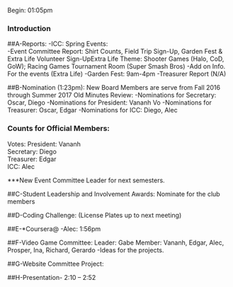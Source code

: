 ---
---
Begin: 01:05pm 
### Introduction
##A-Reports: 
  -ICC: Spring Events:  
  -Event Committee Report: Shirt Counts, Field Trip Sign-Up, Garden Fest & Extra Life Volunteer Sign-UpExtra Life Theme:         Shooter Games (Halo, CoD, GoW); Racing Games Tournament Room (Super Smash Bros) -Add on Info. For the events (Extra Life)   -Garden Fest: 9am-4pm 
  -Treasurer Report (N/A) 
  
##B-Nomination 
  (1:23pm): New Board Members are serve from Fall 2016 through Summer 2017 Old Minutes Review: 
    -Nominations for Secretary: Oscar, Diego 
    -Nominations for President: Vananh Vo 
    -Nominations for Treasurer: Oscar, Edgar 
  -Nominations for ICC: Diego, Alec 
### Counts for Official Members:  
  Votes: 
  President: Vananh      
  Secretary: Diego                   
  Treasurer: Edgar                     
  ICC: Alec 

***New Event Committee Leader for next semesters. 

##C-Student Leadership and Involvement Awards: Nominate for the club members 

##D-Coding Challenge: (License Plates up to next meeting) 

##E-*Coursera@ -Alec: 1:56pm  

##F-Video Game Committee: Leader: Gabe Member: Vananh, Edgar, Alec, Prosper, Ina, Richard, Gerardo -Ideas for the projects. 

##G-Website Committee Project:  

##H-Presentation- 2:10 – 2:52 
